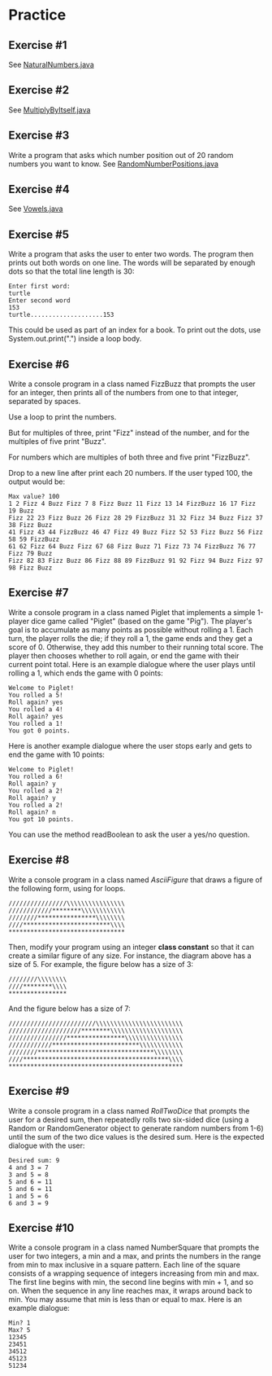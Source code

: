 # Practice

## Exercise #1

See [NaturalNumbers.java](./NaturalNumbers.java)

## Exercise #2

See [MultiplyByItself.java](./MultiplyByItself.java)

## Exercise #3

Write a program that asks which number position out of 20 random numbers you want to know.
See [RandomNumberPositions.java](./RandomNumberPositions.java)

## Exercise #4

See [Vowels.java](./Vowels.java)

## Exercise #5

Write a program that asks the user to enter two words. The program then prints out both words on one line. The words
will be separated by enough dots so that the total line length is 30:

```
Enter first word:
turtle
Enter second word
153
turtle....................153
```

This could be used as part of an index for a book. To print out the dots, use System.out.print(".") inside a loop body.

## Exercise #6

Write a console program in a class named FizzBuzz that prompts the user for an integer, then prints all of the numbers
from one to that integer, separated by spaces.

Use a loop to print the numbers.

But for multiples of three, print "Fizz" instead of the number, and for the multiples of five print "Buzz".

For numbers which are multiples of both three and five print "FizzBuzz".

Drop to a new line after print each 20 numbers. If the user typed 100, the output would be:

```
Max value? 100
1 2 Fizz 4 Buzz Fizz 7 8 Fizz Buzz 11 Fizz 13 14 FizzBuzz 16 17 Fizz 19 Buzz
Fizz 22 23 Fizz Buzz 26 Fizz 28 29 FizzBuzz 31 32 Fizz 34 Buzz Fizz 37 38 Fizz Buzz
41 Fizz 43 44 FizzBuzz 46 47 Fizz 49 Buzz Fizz 52 53 Fizz Buzz 56 Fizz 58 59 FizzBuzz
61 62 Fizz 64 Buzz Fizz 67 68 Fizz Buzz 71 Fizz 73 74 FizzBuzz 76 77 Fizz 79 Buzz
Fizz 82 83 Fizz Buzz 86 Fizz 88 89 FizzBuzz 91 92 Fizz 94 Buzz Fizz 97 98 Fizz Buzz 
```

## Exercise #7

Write a console program in a class named Piglet that implements a simple 1-player dice game called "Piglet" (based on
the game "Pig"). The player's goal is to accumulate as many points as possible without rolling a 1. Each turn, the
player rolls the die; if they roll a 1, the game ends and they get a score of 0. Otherwise, they add this number to
their running total score. The player then chooses whether to roll again, or end the game with their current point
total. Here is an example dialogue where the user plays until rolling a 1, which ends the game with 0 points:

```
Welcome to Piglet!
You rolled a 5!
Roll again? yes
You rolled a 4!
Roll again? yes
You rolled a 1!
You got 0 points.
```

Here is another example dialogue where the user stops early and gets to end the game with 10 points:

```
Welcome to Piglet!
You rolled a 6!
Roll again? y
You rolled a 2!
Roll again? y
You rolled a 2!
Roll again? n
You got 10 points.
```

You can use the method readBoolean to ask the user a yes/no question.

## Exercise #8

Write a console program in a class named *AsciiFigure* that draws a figure of the following form, using for loops.

```
////////////////\\\\\\\\\\\\\\\\
////////////********\\\\\\\\\\\\
////////****************\\\\\\\\
////************************\\\\
********************************
```

Then, modify your program using an integer **class constant** so that it can create a similar figure of any size. For
instance, the diagram above has a size of 5. For example, the figure below has a size of 3:

```
////////\\\\\\\\
////********\\\\
****************
```

And the figure below has a size of 7:

```
////////////////////////\\\\\\\\\\\\\\\\\\\\\\\\
////////////////////********\\\\\\\\\\\\\\\\\\\\
////////////////****************\\\\\\\\\\\\\\\\
////////////************************\\\\\\\\\\\\
////////********************************\\\\\\\\
////****************************************\\\\
************************************************
```

## Exercise #9

Write a console program in a class named *RollTwoDice* that prompts the user for a desired sum, then repeatedly rolls
two six-sided dice (using a Random or RandomGenerator object to generate random numbers from 1-6) until the sum of the
two dice values is the desired sum. Here is the expected dialogue with the user:

```
Desired sum: 9
4 and 3 = 7
3 and 5 = 8
5 and 6 = 11
5 and 6 = 11
1 and 5 = 6
6 and 3 = 9
```

## Exercise #10

Write a console program in a class named NumberSquare that prompts the user for two integers, a min and a max, and
prints the numbers in the range from min to max inclusive in a square pattern. Each line of the square consists of a
wrapping sequence of integers increasing from min and max. The first line begins with min, the second line begins with
min + 1, and so on. When the sequence in any line reaches max, it wraps around back to min. You may assume that min is
less than or equal to max. Here is an example dialogue:

```
Min? 1
Max? 5
12345
23451
34512
45123
51234
```